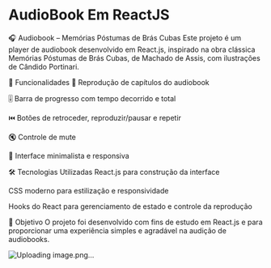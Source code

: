 # AudioBook Em ReactJS

🎧 Audiobook – Memórias Póstumas de Brás Cubas
Este projeto é um player de audiobook desenvolvido em React.js, inspirado na obra clássica Memórias Póstumas de Brás Cubas, de Machado de Assis, com ilustrações de Cândido Portinari.

🚀 Funcionalidades
📖 Reprodução de capítulos do audiobook

🎚️ Barra de progresso com tempo decorrido e total

⏮️ Botões de retroceder, reproduzir/pausar e repetir

🔇 Controle de mute

🎨 Interface minimalista e responsiva

🛠️ Tecnologias Utilizadas
React.js para construção da interface

CSS moderno para estilização e responsividade

Hooks do React para gerenciamento de estado e controle da reprodução

📌 Objetivo
O projeto foi desenvolvido com fins de estudo em React.js e para proporcionar uma experiência simples e agradável na audição de audiobooks.

![Uploading image.png…]()
